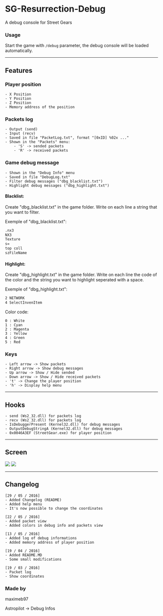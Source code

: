 # __SG-Resurrection-Debug__
A debug console for Street Gears

### __Usage__

Start the game with `/debug` parameter, the debug console will be loaded automatically.

---

## Features

### Player position
	- X Position
	- Y Position
	- Z Position
	- Memory address of the position
	
### Packets log
	- Output (send)
	- Input (recv)
	- Saved in file "PacketLog.txt", format "[0xID] %02x ..."
	- Shown in the "Packets" menu:
	 	- 'S' -> sended packets
	 	- 'R' -> received packets

### Game debug message
	- Shown in the "Debug Info" menu
	- Saved in file "DebugLog.txt"
	- Filter debug messages ("dbg_blacklist.txt")
	- Highlight debug messages ("dbg_highlight.txt")

#### Blacklist:
Create "dbg_blacklist.txt" in the game folder. Write on each line a string that you want to filter.

Exemple of "dbg_blacklist.txt":
````dbg_blacklist.txt
.nx3
NX3
Texture
s=
top coll
szFileName
````

#### Highlight:
Create "dbg_highlight.txt" in the game folder. Write on each line the code of the color and the string you want to highlight seperated with a space.

Exemple of "dbg_highlight.txt":
````dbg_highlight.txt
2 NETWORK
4 SelectInvenItem
````

Color code:
````
0 : White
1 : Cyan
2 : Magenta
3 : Yellow
4 : Green
5 : Red
````

### Keys
	- Left arrow -> Show packets
	- Right arrow -> Show debug messages
	- Up arrow -> Show / Hide sended
	- Down arrow -> Show / Hide received packets
	- 't' -> Change the player position
	- 'h' -> Display help menu

---

## Hooks

	- send (Ws2_32.dll) for packets log
	- recv (Ws2_32.dll) for packets log
	- IsDebuggerPresent (Kernel32.dll) for debug messages
	- OutputDebugStringA (Kernel32.dll) for debug messages
	- 0x0046A3EF (StreetGear.exe) for player position

---

## Screen

![](http://image.prntscr.com/image/f250424eac974a30a0ce5d2f0f44aed3.png)
![](http://image.prntscr.com/image/746a8f69d404472fa465a69332e7755f.png)

---

## Changelog
```
[29 / 05 / 2016]
- Added Changelog (README)
- Added help menu
- It's now possible to change the coordinates

[22 / 05 / 2016]
- Added packet view
- Added colors in debug info and packets view

[13 / 05 / 2016]
- Added log of debug informations
- Added memory address of player position

[19 / 04 / 2016]
- Added README.MD
- Some small modifications

[19 / 03 / 2016]
- Packet log
- Show coordinates
```

### Made by

maximeb97

Astropilot -> Debug Infos
